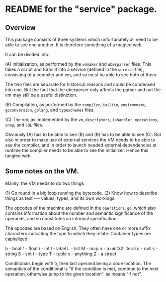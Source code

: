 # README for the "service" package.

## Overview

This package consists of three systems which unfortunately all need to be able to see one another. It is therefore something of a tnagled web.

It can be divided into:

(A) Initialization, as performed by the `vmmaker` and `uberparser` files. This takes a script and turns it into a service (defined in the `service` file), consisting of a compiler and vm, and so must be able to see both of them.

The two files are separate for historical reasons and could be condensed into one. But the fact that the uberparser only affects the parser and not the vm may still be a useful distinction.

(B) Compilation, as performed by the `compiler`, `builtin`, `environment`, `goconversion`, `golang`, and `typeschemes` files.

(C) The vm, as implemented by the `vm`, `descriptors`, `iohandler`, `operations`, `snap`, and `SQL` files.

Obviously (A) has to be able to see (B) and (B) has to be able to see (C). But also in order to make use of external services the VM needs to be able to see the compiler, and in order to launch needed external dependencies at runtime the compiler needs to be able to see the initializer. Hence this tangled web.

## Some notes on the VM.

Mainly, the VM needs to do two things

(1) Go round in a big loop running the bytecode.
(2) Know how to describe things as text --- values, types, and its own workings.

The opcodes of the machine are defined in the `operations.go`, which also contains information about the number and semantic significance of the operands, and so constitutes an informal specification.

The opcodes are based on English, They often have one or more suffix characters indicating the type to which they relate. Container types are capitalized.

b - bool
f - float
i - int
l - label
L - list
M - map
n - a uint32 literal
q - null
s - string
S - set
t - type
T - tuple
x - anything
Z - a struct

Conditionals begin with `Q`, their last operand being a code location. The semantics of the conditional is "if the condition is met, continue to the next operation, otherwise jump to the given location". `Qn` means "if not".
